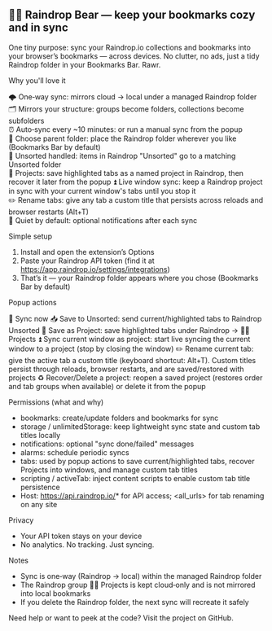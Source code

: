 ## 🐻‍❄️ Raindrop Bear — keep your bookmarks cozy and in sync

One tiny purpose: sync your Raindrop.io collections and bookmarks into your browser’s bookmarks — across devices. No clutter, no ads, just a tidy Raindrop folder in your Bookmarks Bar. Rawr.

Why you'll love it

🌩️ One‑way sync: mirrors cloud → local under a managed Raindrop folder  
🗂️ Mirrors your structure: groups become folders, collections become subfolders  
⏰ Auto‑sync every ~10 minutes: or run a manual sync from the popup  
📁 Choose parent folder: place the Raindrop folder wherever you like (Bookmarks Bar by default)  
📂 Unsorted handled: items in Raindrop "Unsorted" go to a matching Unsorted folder  
💾 Projects: save highlighted tabs as a named project in Raindrop, then recover it later from the popup
⏫ Live window sync: keep a Raindrop project in sync with your current window's tabs until you stop it  
✏️ Rename tabs: give any tab a custom title that persists across reloads and browser restarts (Alt+T)  
🔕 Quiet by default: optional notifications after each sync

Simple setup

1. Install and open the extension’s Options
2. Paste your Raindrop API token (find it at https://app.raindrop.io/settings/integrations)
3. That’s it — your Raindrop folder appears where you chose (Bookmarks Bar by default)

Popup actions

🔄 Sync now
📥 Save to Unsorted: send current/highlighted tabs to Raindrop Unsorted
💾 Save as Project: save highlighted tabs under Raindrop → 🐻‍❄️ Projects
⏫ Sync current window as project: start live syncing the current window to a project (stop by closing the window)
✏️ Rename current tab: give the active tab a custom title (keyboard shortcut: Alt+T). Custom titles persist through reloads, browser restarts, and are saved/restored with projects
♻️ Recover/Delete a project: reopen a saved project (restores order and tab groups when available) or delete it from the popup

Permissions (what and why)

- bookmarks: create/update folders and bookmarks for sync
- storage / unlimitedStorage: keep lightweight sync state and custom tab titles locally
- notifications: optional "sync done/failed" messages
- alarms: schedule periodic syncs
- tabs: used by popup actions to save current/highlighted tabs, recover Projects into windows, and manage custom tab titles
- scripting / activeTab: inject content scripts to enable custom tab title persistence
- Host: https://api.raindrop.io/* for API access; <all_urls> for tab renaming on any site

Privacy

- Your API token stays on your device
- No analytics. No tracking. Just syncing.

Notes

- Sync is one‑way (Raindrop → local) within the managed Raindrop folder
- The Raindrop group 🐻‍❄️ Projects is kept cloud‑only and is not mirrored into local bookmarks
- If you delete the Raindrop folder, the next sync will recreate it safely

Need help or want to peek at the code? Visit the project on GitHub.
